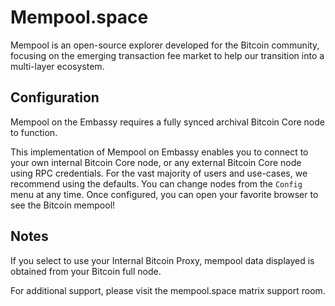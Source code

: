 # Mempool.space 

Mempool is an open-source explorer developed for the Bitcoin community, focusing on the emerging transaction fee market to help our transition into a multi-layer ecosystem. 
## Configuration

Mempool on the Embassy requires a fully synced archival Bitcoin Core node to function.

This implementation of Mempool on Embassy enables you to connect to your own internal Bitcoin Core node, or any external Bitcoin Core node using RPC credentials. 
For the vast majority of users and use-cases, we recommend using the defaults. You can change nodes from the `Config` menu at any time. Once configured, you can open your favorite browser to see the Bitcoin mempool!

## Notes

If you select to use your Internal Bitcoin Proxy, mempool data displayed is obtained from your Bitcoin full node.

For additional support, please visit the mempool.space matrix support room.